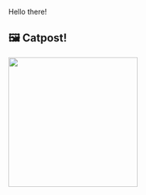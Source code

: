 Hello there!



## 🖼️ Catpost!

<sub>
    <img src="https://cdn2.thecatapi.com/images/MTg0NDAwNw.jpg" height="256">
</sub>

